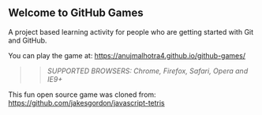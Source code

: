 ## Welcome to GitHub Games

A project based learning activity for people who are getting started with Git and GitHub.

You can play the game at: https://anujmalhotra4.github.io/github-games/

>> _*SUPPORTED BROWSERS*: Chrome, Firefox, Safari, Opera and IE9+_

This fun open source game was cloned from: https://github.com/jakesgordon/javascript-tetris
